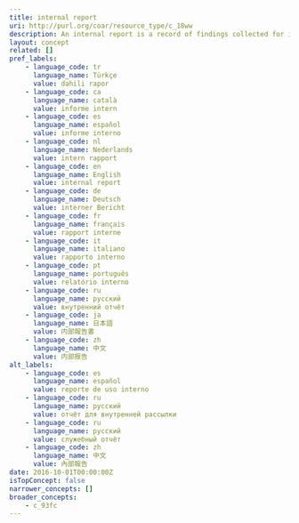 ```yaml
---
title: internal report
uri: http://purl.org/coar/resource_type/c_18ww
description: An internal report is a record of findings collected for internal use. It is not designed to be made public and may include confidential or proprietary information.
layout: concept
related: []
pref_labels:
    - language_code: tr
      language_name: Türkçe
      value: dahili rapor
    - language_code: ca
      language_name: català
      value: informe intern
    - language_code: es
      language_name: español
      value: informe interno
    - language_code: nl
      language_name: Nederlands
      value: intern rapport
    - language_code: en
      language_name: English
      value: internal report
    - language_code: de
      language_name: Deutsch
      value: interner Bericht
    - language_code: fr
      language_name: français
      value: rapport interne
    - language_code: it
      language_name: italiano
      value: rapporto interno
    - language_code: pt
      language_name: português
      value: relatório interno
    - language_code: ru
      language_name: русский
      value: внутренний отчёт
    - language_code: ja
      language_name: 日本語
      value: 内部報告書
    - language_code: zh
      language_name: 中文
      value: 内部报告
alt_labels:
    - language_code: es
      language_name: español
      value: reporte de uso interno
    - language_code: ru
      language_name: русский
      value: отчёт для внутренней рассылки
    - language_code: ru
      language_name: русский
      value: служебный отчёт
    - language_code: zh
      language_name: 中文
      value: 內部報告
date: 2016-10-01T00:00:00Z
isTopConcept: false
narrower_concepts: []
broader_concepts:
    - c_93fc
---
```


